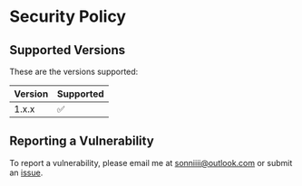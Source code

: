# Security Policy

## Supported Versions

These are the versions supported:

| Version   | Supported          |
|-----------| ------------------ |
| 1.x.x     | :white_check_mark: |

## Reporting a Vulnerability

To report a vulnerability, please email me at sonniiii@outlook.com or submit an [issue](https://github.com/diezo/moogle/issues).